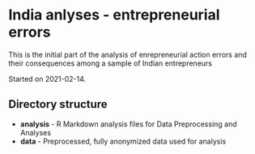 # India anlyses - entrepreneurial errors

This is the initial part of the analysis of enrepreneurial action errors and their consequences among a sample of Indian entrepreneurs 

Started on 2021-02-14.

## Directory structure

* **analysis** - R Markdown analysis files for Data Preprocessing and Analyses
* **data** - Preprocessed, fully anonymized data used for analysis

